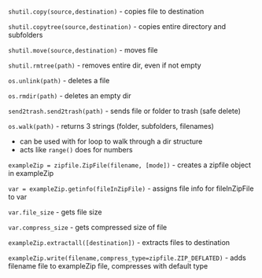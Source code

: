 `shutil.copy(source,destination)` - copies file to destination

`shutil.copytree(source,destination)` - copies entire directory and subfolders

`shutil.move(source,destination)` - moves file

`shutil.rmtree(path)` - removes entire dir, even if not empty

`os.unlink(path)` - deletes a file

`os.rmdir(path)` - deletes an empty dir

`send2trash.send2trash(path)` - sends file or folder to trash (safe delete)

`os.walk(path)` - returns 3 strings (folder, subfolders, filenames)
- can be used with for loop to walk through a dir structure
- acts like `range()` does for numbers

`exampleZip = zipfile.ZipFile(filename, [mode])` - creates a zipfile object in exampleZip

`var = exampleZip.getinfo(fileInZipFile)` - assigns file info for fileInZipFile to var

`var.file_size` - gets file size

`var.compress_size` - gets compressed size of file

`exampleZip.extractall([destination])` - extracts files to destination

`exampleZip.write(filename,compress_type=zipfile.ZIP_DEFLATED)` - adds filename file to exampleZip file, compresses with default type
